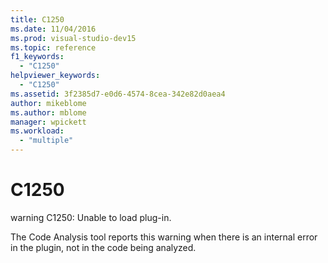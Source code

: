 ```yaml
---
title: C1250
ms.date: 11/04/2016
ms.prod: visual-studio-dev15
ms.topic: reference
f1_keywords:
  - "C1250"
helpviewer_keywords:
  - "C1250"
ms.assetid: 3f2385d7-e0d6-4574-8cea-342e82d0aea4
author: mikeblome
ms.author: mblome
manager: wpickett
ms.workload:
  - "multiple"
---
```

# C1250
warning C1250: Unable to load plug-in.

 The Code Analysis tool reports this warning when there is an internal error in the plugin, not in the code being analyzed.